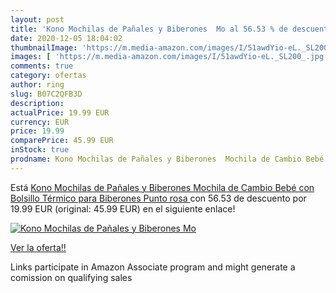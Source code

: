 ```yaml
---
layout: post
title: 'Kono Mochilas de Pañales y Biberones  Mo al 56.53 % de descuento'
date: 2020-12-05 18:04:02
thumbnailImage: 'https://m.media-amazon.com/images/I/51awdYio-eL._SL200_.jpg'
images: [ 'https://m.media-amazon.com/images/I/51awdYio-eL._SL200_.jpg' ]
comments: true
category: ofertas
author: ring
slug: B07C2QFB3D
description:
actualPrice: 19.99 EUR
currency: EUR
price: 19.99
comparePrice: 45.99 EUR
inStock: true
prodname: Kono Mochilas de Pañales y Biberones  Mochila de Cambio Bebé con Bolsillo Térmico para Biberones  Punto rosa 
---
```


Está [Kono Mochilas de Pañales y Biberones  Mochila de Cambio Bebé con Bolsillo Térmico para Biberones  Punto rosa ](https://www.amazon.es/dp/B07C2QFB3D/?tag=tolees-21) con 56.53 de descuento por 19.99 EUR (original: 45.99 EUR) en el siguiente enlace!

[![Kono Mochilas de Pañales y Biberones  Mo](https://m.media-amazon.com/images/I/51awdYio-eL._SL200_.jpg)](https://www.amazon.es/dp/B07C2QFB3D/?tag=tolees-21)

[Ver la oferta!!](https://www.amazon.es/dp/B07C2QFB3D/?tag=tolees-21)

Links participate in Amazon Associate program and might generate a comission on qualifying sales


